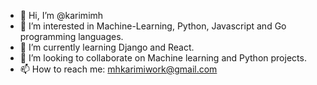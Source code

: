 - 👋 Hi, I’m @karimimh
- 👀 I’m interested in Machine-Learning, Python, Javascript and Go programming languages.
- 🌱 I’m currently learning Django and React.
- 💞️ I’m looking to collaborate on Machine learning and Python projects.
- 📫 How to reach me: mhkarimiwork@gmail.com

<!---
karimimh/karimimh is a ✨ special ✨ repository because its `README.md` (this file) appears on your GitHub profile.
You can click the Preview link to take a look at your changes.
--->
